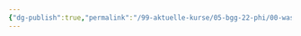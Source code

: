 ```yaml
---
{"dg-publish":true,"permalink":"/99-aktuelle-kurse/05-bgg-22-phi/00-was-ist-philosophie/06-wege-der-anthropologie-excalidraw/"}
---
```

<style>
.container {font-family: sans-serif; text-align: center;}
.button-wrapper button {z-index: 1;height: 40px; width: 100px; margin: 10px;padding: 5px;}
.excalidraw .App-menu_top .buttonList { display: flex;}
.excalidraw-wrapper { height: 800px; margin: 50px; position: relative;}
:root[dir="ltr"] .excalidraw .layer-ui__wrapper .zen-mode-transition.App-menu_bottom--transition-left {transform: none;}
</style><script src="https://unpkg.com/react@17/umd/react.production.min.js"></script><script src="https://unpkg.com/react-dom@17/umd/react-dom.production.min.js"></script><script type="text/javascript" src="https://unpkg.com/@excalidraw/excalidraw@0.12.0/dist/excalidraw.production.min.js"></script><div id="06_-_Wege_der_Anthropologieexcalidraw.md"></div><script>(function(){const InitialData={"type":"excalidraw","version":2,"source":"https://excalidraw.com","elements":[{"id":"mRNjzuFs","type":"image","x":171.2267759526435,"y":-271.7271615612045,"width":238.68312757201645,"height":500,"angle":0,"strokeColor":"#000000","backgroundColor":"transparent","fillStyle":"hachure","strokeWidth":1,"strokeStyle":"solid","roughness":1,"opacity":100,"strokeSharpness":"sharp","seed":38630,"version":202,"versionNonce":1392133263,"updated":1647892038437,"isDeleted":false,"groupIds":[],"boundElements":[],"link":null,"fileId":"9dcbcd0124ba0b83f83adb7eccfd5c26c8d69607","scale":[1,1]},{"id":"UOAQhKcy","type":"image","x":-614.6818941822875,"y":-242.35592474831788,"width":500,"height":444.44444444444446,"angle":0,"strokeColor":"#000000","backgroundColor":"transparent","fillStyle":"hachure","strokeWidth":1,"strokeStyle":"solid","roughness":1,"opacity":100,"strokeSharpness":"sharp","seed":96247,"version":198,"versionNonce":1992230273,"updated":1647892121150,"isDeleted":false,"groupIds":[],"boundElements":[],"link":null,"fileId":"0e945813bff180e68148f84c64f717e230311ae7","scale":[1,1]},{"id":"2vwbvm7wjpfg0aGkFnTX-","type":"freedraw","x":-45.94042995877419,"y":-107.88516112502327,"width":144.85056354689698,"height":251.51224817752873,"angle":0,"strokeColor":"#000000","backgroundColor":"transparent","fillStyle":"hachure","strokeWidth":2,"strokeStyle":"solid","roughness":1,"opacity":100,"groupIds":[],"strokeSharpness":"round","seed":579102721,"version":187,"versionNonce":1809919073,"isDeleted":false,"boundElements":null,"updated":1647892179875,"link":null,"points":[[0,0],[-0.14062929990973316,-0.4219201245918498],[-0.2812585998194663,-1.546954523870113],[-0.2812585998194663,-2.9532152981053628],[-0.14062929990973316,-4.007935047428759],[0.28125859981958,-5.132937221844486],[0.7031464995490069,-5.976680796440689],[1.12503439927832,-6.609544870897139],[1.5469867487325928,-7.382973795538476],[1.9688101987369464,-8.156434945042236],[2.390762548191333,-9.492381069322676],[2.953279747830379,-10.687697893693269],[3.5861115974244058,-12.234652417563325],[4.289258096973299,-13.851824916800808],[5.133033896432039,-15.258117915898652],[5.906559495660758,-16.312805440359455],[6.680020645164518,-17.508154489592584],[7.453481794668278,-19.19570608850995],[8.297257594127018,-20.672281512700124],[9.844244342859497,-22.148824712027874],[11.320851991912264,-23.55511771112566],[12.375571741235603,-25.24266931004297],[13.430291490558943,-26.227042184548964],[14.203817089787663,-26.930188684097857],[14.625704989516976,-27.49270588373696],[15.258536839111002,-28.195852383285853],[16.031997988614876,-28.898966657972267],[17.22741148757291,-30.164598132297783],[18.282131236896248,-31.289632531576018],[19.7587388859489,-32.344352280899386],[21.586984234501074,-34.031871654954244],[23.76673838310262,-35.15690605423248],[25.94655698142924,-36.281940453510714],[28.3372550798955,-37.8991129527482],[31.14990552781603,-39.024115127163924],[34.38444387546588,-40.641352076126395],[37.900240822935416,-42.32890367504373],[41.69729637022442,-44.15705234900838],[45.77554606760805,-45.98523324783551],[49.57266606462201,-47.81334969693768],[53.36972161191102,-49.500869070992536],[57.65897970888432,-51.188420669909874],[62.08886710576735,-52.243140419233214],[66.58906915260525,-53.297860168556554],[71.22996494907795,-54.14160374315276],[75.87073184610063,-55.12597661765872],[80.3709983426636,-55.969784641979885],[84.80088573954663,-56.46198719166412],[89.44171708629426,-56.883842866530955],[93.73097518326756,-56.67293114152878],[97.94998308001084,-55.75884069211523],[102.52049977680372,-54.352547693017414],[107.16126667382639,-52.805657618872345],[111.3099599206148,-51.469679269729426],[115.10695101817885,-50.20404779540391],[118.90407101519293,-49.079013396125674],[122.8416914126667,-47.250832497298546],[126.35748836013613,-45.422716048196406],[129.59209115751105,-43.17267947450242],[132.6859357555262,-40.28977882635195],[135.42827155349187,-37.40694262792644],[137.46739640218368,-34.945962104367794],[139.2252626510559,-32.41466693085425],[140.84256404974337,-29.60211315752116],[141.8972837990667,-26.367671484458754],[142.67080939829543,-22.148824712027874],[143.23326214820963,-16.734725564951304],[143.86615844752862,-10.968988718375329],[144.28798189753297,-6.539197996079793],[144.42867564716778,-2.5313273983760496],[144.5693049470775,1.1953168243705932],[144.5693049470775,4.921928822254756],[144.00685219716343,9.351719544550349],[143.30370569761442,14.273680591667642],[142.53011564866074,19.054980114012665],[141.82696914911185,23.062882936578887],[140.98325779937818,26.64889785941574],[139.6472150005103,29.95358973270811],[138.52211615150702,33.25837828058792],[137.25651690204404,35.93027052914874],[135.63921550335658,38.742824302481836],[133.95166390443922,41.133522400948095],[132.12341855588704,43.73513222441653],[130.1546083571502,46.266395173067565],[128.11541905873344,48.235205371804454],[126.14654441027153,50.203951120816384],[124.17773421153458,51.82118806977883],[121.99791561320808,53.43842501874133],[119.74784681465155,55.19625904275108],[117.28676961650547,57.16500479176301],[114.5444338185398,58.92290326549772],[112.0833566203936,60.399478689687896],[109.83328782183719,61.66511016401347],[107.51283992360084,63.14168558820364],[105.19245647508944,64.33706686229925],[102.59074997703362,65.60269833662477],[99.49690537901847,66.79801516099542],[96.47331098123323,68.27462281004807],[93.37940193349311,69.61056893432851],[89.93391963597855,71.22780588329096],[85.92592013882484,72.91529303248336],[81.63666204185154,75.65753215586153],[77.27708929492337,78.68102987905928],[73.62066304754421,81.00141332757067],[70.59706864975897,83.39204697631192],[67.71416800160841,85.7827128499157],[64.76082380405319,88.66558127320366],[61.9482378058575,91.68911122126394],[59.48716060771142,94.71257671959921],[57.09646250924516,98.36887406752851],[54.49475601118934,102.16580071536754],[51.82273486317854,106.10342111284137],[49.08046351493783,110.04094483572771],[46.4787570168819,114.1191623082488],[43.66610656896137,118.19737978076995],[41.20502937081517,122.20521815361116],[39.37684847198807,125.58028912658341],[38.04080567312019,128.53347219982624],[37.056465023476676,130.99445272338488],[36.21268922401805,133.80700649671797],[35.36884897483435,136.83050421991578],[34.73601712524032,140.0649458929782],[34.17349992560128,143.6509608158151],[33.82186222610187,146.95571713883243],[33.751612025871964,150.89324086171877],[33.751612025871964,153.70582685991434],[33.751612025871964,156.79960700820448],[33.751612025871964,159.61216078153757],[34.03287062569143,162.35443212977827],[34.45475852542086,165.3075507532962],[35.0172757250599,168.40139535131135],[35.79073687456378,171.21394912464444],[36.6345126740224,173.67489742334055],[37.618982223115836,175.85465157194216],[38.74401662239404,177.96405884572636],[40.290938921401676,179.7218928697361],[41.41603777040484,181.33912981869855],[42.892645419457494,182.675075942979],[44.72082631828471,184.36259531703382],[46.408442366927034,186.1203971161811],[48.166373065524226,187.87832781477834],[50.557071163990486,189.0032977643316],[52.8071399625469,189.70644426388048],[55.2682171606931,190.55022006333917],[57.729229909114224,191.32368121284293],[60.331000856895116,192.16739256257665],[63.213901505045555,193.01116836203533],[66.30781055278567,193.7846295115391],[69.40171960052578,194.13620276131354],[72.63625794817574,194.41746136113312],[75.87073184610063,194.62840531099778],[79.38652879357016,194.62840531099778],[82.62106714122001,194.2065174112684],[85.57434688905039,193.57368556167444],[88.38699733697092,192.37840096216627],[91.34021263507634,191.46431051275272],[93.8716044831773,190.3392761134745],[96.47331098123323,188.79235381446694],[98.72337977978964,187.31574616541423],[101.11414232798086,185.83920296608653],[103.43459022621721,184.01102206725938],[105.26277112504442,182.25318804324962],[107.93479227305511,180.07346611951056],[110.53643432138608,177.5421387211345],[112.9271968695773,175.71402227203237],[115.31795941776852,173.39363882352103],[117.63834286627991,171.63580479951128],[119.74784681465155,169.31542135099994],[121.50571306352379,166.99510235221356],[123.47458771198569,164.04188705410814],[124.66993676121888,161.5106241054571],[125.79497116049708,159.1199582318534],[126.92007000950025,157.29177733302623],[128.04510440877846,155.4636608839241],[129.24045345801164,153.5651331102796],[130.36548785728985,151.59638736126766],[131.4202076066132,149.62764161225573],[132.05310390593218,147.79946071342857],[132.6859357555262,146.11194133937374],[133.31876760512023,145.4087626149623],[134.02197855439408,144.98690694009548],[134.58449575403324,144.98690694009548],[134.86568990412775,144.8462776401857],[135.14694850394733,145.4087626149623],[134.9360690038077,145.69005343964437],[134.9360690038077,145.69005343964437]],"pressures":[0.18021978437900543,0.21074482798576355,0.23687425255775452,0.24810746312141418,0.253724068403244,0.2556776702404022,0.2639804780483246,0.2893773019313812,0.32576313614845276,0.34676435589790344,0.35970696806907654,0.3692307770252228,0.3741147816181183,0.3819292187690735,0.3909646272659302,0.398779034614563,0.40805864334106445,0.4185592532157898,0.4273504614830017,0.4315018653869629,0.4332112669944763,0.4376068711280823,0.44493287801742554,0.4525030851364136,0.46251529455184937,0.4710623025894165,0.47448110580444336,0.4788767099380493,0.4800977110862732,0.47643470764160156,0.4739927053451538,0.4752137064933777,0.47838830947875977,0.478144109249115,0.478144109249115,0.48058611154556274,0.4818071126937866,0.4849817156791687,0.48766791820526123,0.4891331195831299,0.48937731981277466,0.48669111728668213,0.4918193221092224,0.49255192279815674,0.4947497248649597,0.4986569285392761,0.5010989308357239,0.5035409331321716,0.5052503347396851,0.5086691379547119,0.5086691379547119,0.5086691379547119,0.5059829354286194,0.5072039365768433,0.5069597363471985,0.5101343393325806,0.5103785395622253,0.511843740940094,0.5125763416290283,0.5125763416290283,0.5159951448440552,0.5181929469108582,0.5228327512741089,0.5255189538002014,0.526007354259491,0.5247863531112671,0.5264957547187805,0.5272283554077148,0.5262515544891357,0.5286935567855835,0.5286935567855835,0.529181957244873,0.5294261574745178,0.5340659618377686,0.5340659618377686,0.5365079641342163,0.537973165512085,0.5423687696456909,0.5431013703346252,0.5431013703346252,0.5445665717124939,0.545543372631073,0.545543372631073,0.5460317730903625,0.5479853749275208,0.5528693795204163,0.555311381816864,0.5550671815872192,0.5567765831947327,0.5567765831947327,0.5587301850318909,0.5604395866394043,0.5648351907730103,0.5663003921508789,0.5663003921508789,0.5677655935287476,0.5726495981216431,0.579243004322052,0.5851038098335266,0.5909646153450012,0.5919414162635803,0.5916972160339355,0.5909646153450012,0.5916972160339355,0.5916972160339355,0.5904762148857117,0.5899878144264221,0.5892552137374878,0.5892552137374878,0.5877900123596191,0.5919414162635803,0.5924298167228699,0.5924298167228699,0.5938950181007385,0.5919414162635803,0.5916972160339355,0.5909646153450012,0.591208815574646,0.5926740169525146,0.591208815574646,0.5909646153450012,0.5904762148857117,0.589011013507843,0.5924298167228699,0.5938950181007385,0.593406617641449,0.5926740169525146,0.5931624174118042,0.5941392183303833,0.5960928201675415,0.6002442240715027,0.6007326245307922,0.6048840284347534,0.6051282286643982,0.6048840284347534,0.6070818305015564,0.608547031879425,0.607570230960846,0.6083028316497803,0.6058608293533325,0.6070818305015564,0.6068376302719116,0.607570230960846,0.6058608293533325,0.6070818305015564,0.6056166291236877,0.6000000238418579,0.600976824760437,0.6048840284347534,0.600976824760437,0.6036630272865295,0.6021978259086609,0.600976824760437,0.6056166291236877,0.6051282286643982,0.607570230960846,0.6036630272865295,0.6058608293533325,0.608547031879425,0.6090354323387146,0.6109890341758728,0.6153846383094788,0.6166056394577026,0.6180708408355713,0.6153846383094788,0.6166056394577026,0.6212454438209534,0.6244200468063354,0.6300366520881653,0.6429792642593384,0.6520146727561951,0.6544566750526428,0.6556776762008667,0.6547008752822876,0.6576312780380249,0.6588522791862488,0.6578754782676697,0.660805881023407,0.6576312780380249,0.6551892757415771,0.6505494713783264,0.6398046612739563,0.6024420261383057,0.3677655756473541,0.08547008782625198,0],"simulatePressure":false,"lastCommittedPoint":[134.9360690038077,145.69005343964437]},{"id":"sK5wz_LqG9jbVsm52LPxD","type":"freedraw","x":3.350913056303284,"y":160.57272434245886,"width":23.063591883553727,"height":22.500365736939784,"angle":0,"strokeColor":"#000000","backgroundColor":"transparent","fillStyle":"hachure","strokeWidth":2,"strokeStyle":"solid","roughness":1,"opacity":100,"groupIds":[],"strokeSharpness":"round","seed":526321199,"version":57,"versionNonce":2003655087,"isDeleted":false,"boundElements":null,"updated":1647892181608,"link":null,"points":[[0,0],[0.5625816493641196,-1.0547841990482993],[0.7032109492738527,-1.8985599985069257],[0.3515732497744466,-2.742271348240706],[-0.4218234500043536,-3.0235299480601725],[-1.757866248872233,-3.0235299480601725],[-2.953215298105306,-2.390762548191219],[-4.1485643473384926,-1.0547841990482993],[-5.2736631963416585,0.28119415009462045],[-5.8361803959808185,1.82811644910214],[-6.047124345845532,3.515603598294547],[-6.047124345845532,5.203155197211913],[-5.5549217961612385,6.960956996359187],[-4.3595727469281655,8.929767195096133],[-3.3047885478797525,10.195430894284073],[-1.8281808988270996,10.968892043787832],[-0.21087950013964019,11.10945689397272],[2.1798185983266194,10.968892043787832],[4.078378596833545,9.914172294464493],[6.539391345254671,8.648573045001513],[8.437886894036751,6.820392146174413],[10.898964092182837,4.7812672974826],[12.867838740644743,1.9687457490119868],[14.485075689607243,-0.5625816493640059],[15.399230588745809,-2.8126504479205323],[15.891433138429989,-5.203284096661832],[15.680489188565275,-7.523667545173112],[14.485075689607243,-9.773671894004679],[13.21941199041919,-10.969020943237751],[11.742804341366536,-11.390908842967065],[10.195817592633944,-11.250215093332372],[8.93015389344589,-9.843986543959545],[7.875434144122551,-8.086120295087312],[7.101972994618791,-6.398633145894905],[6.750335295119385,-4.218878997293359],[6.680020645164518,-2.3203834485112793],[7.875434144122551,-0.6328962993189862],[8.93015389344589,0.28119415009462045],[10.477140642178483,0.9842761999185541],[12.305257091280623,0.9140259996886471],[14.555454789287069,-0.07037909967982614],[16.17262728852461,-1.6172369489623861],[16.87583823779846,-3.375103197834619],[17.016467537708195,-4.7813961969324055],[15.891433138429989,-6.258003845985172],[14.133502439832796,-6.750141945944392],[12.72720944073501,-6.750141945944392],[11.461481291821997,-6.609577095759619],[10.82871389195293,-5.9064305962107255],[10.758334792273104,-5.3439133965715655],[11.250537341957283,-4.7813961969324055],[12.024062941186116,-4.359508297203092],[12.797524090689876,-4.007935047428646],[13.922558489968083,-3.5157969474694255],[14.27413173974253,-3.375103197834619],[14.27413173974253,-3.375103197834619]],"pressures":[0.1794871836900711,0.2778998911380768,0.3045177161693573,0.36166056990623474,0.41807085275650024,0.4515262842178345,0.4720391035079956,0.47643470764160156,0.47545790672302246,0.47570210695266724,0.47472530603408813,0.47545790672302246,0.4752137064933777,0.47472530603408813,0.4752137064933777,0.47643470764160156,0.48131871223449707,0.4798535108566284,0.4849817156791687,0.49035412073135376,0.4910867214202881,0.49548232555389404,0.5003663301467896,0.5054945349693298,0.5142857432365417,0.5284493565559387,0.5416361689567566,0.5545787811279297,0.5616605877876282,0.5667887926101685,0.5667887926101685,0.5638583898544312,0.5616605877876282,0.5594627857208252,0.5604395866394043,0.5594627857208252,0.5579975843429565,0.5550671815872192,0.555311381816864,0.5601953864097595,0.5653235912322998,0.5719169974327087,0.5797314047813416,0.5863248109817505,0.5946276187896729,0.5968254208564758,0.6000000238418579,0.593406617641449,0.5885226130485535,0.5855922102928162,0.5843712091445923,0.5804640054702759,0.5714285969734192,0.4573870897293091,0.12551893293857574,0],"simulatePressure":false,"lastCommittedPoint":[14.27413173974253,-3.375103197834619]}],"appState":{"theme":"dark","viewBackgroundColor":"#ffffff","currentItemStrokeColor":"#000000","currentItemBackgroundColor":"transparent","currentItemFillStyle":"hachure","currentItemStrokeWidth":2,"currentItemStrokeStyle":"solid","currentItemRoughness":1,"currentItemOpacity":100,"currentItemFontFamily":1,"currentItemFontSize":20,"currentItemTextAlign":"left","currentItemStrokeSharpness":"sharp","currentItemStartArrowhead":null,"currentItemEndArrowhead":"arrow","currentItemLinearStrokeSharpness":"round","gridSize":null,"colorPalette":{}},"files":{}};InitialData.scrollToContent=true;App=()=>{const e=React.useRef(null),t=React.useRef(null),[n,i]=React.useState({width:void 0,height:void 0});return React.useEffect(()=>{i({width:t.current.getBoundingClientRect().width,height:t.current.getBoundingClientRect().height});const e=()=>{i({width:t.current.getBoundingClientRect().width,height:t.current.getBoundingClientRect().height})};return window.addEventListener("resize",e),()=>window.removeEventListener("resize",e)},[t]),React.createElement(React.Fragment,null,React.createElement("div",{className:"excalidraw-wrapper",ref:t},React.createElement(ExcalidrawLib.Excalidraw,{ref:e,width:n.width,height:n.height,initialData:InitialData,viewModeEnabled:!0,zenModeEnabled:!0,gridModeEnabled:!1})))},excalidrawWrapper=document.getElementById("06_-_Wege_der_Anthropologieexcalidraw.md");ReactDOM.render(React.createElement(App),excalidrawWrapper);})();</script>